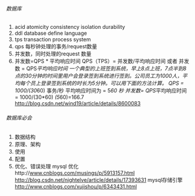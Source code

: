 ###### 数据库
1. acid atomicity consistency isolation durability
2. ddl database define language
3. tps transaction process system
4. qps 每秒钟处理的事务/request数量
5. 并发数，同时处理的request 数量
6. 并发数=QPS * 平均响应时间
QPS（TPS）= 并发数/平均响应时间    或者   并发数 = QPS*平均响应时间
        一个典型的上班签到系统，早上8点上班，7点半到8点的30分钟的时间里用户会登录签到系统进行签到。公司员工为1000人，平均每个员上登录签到系统的时长为5分钟。可以用下面的方法计算。
QPS = 1000/(30*60) 事务/秒
平均响应时间为 = 5*60  秒
并发数= QPS*平均响应时间 = 1000/(30*60) *(5*60)=166.7
http://blog.csdn.net/wind19/article/details/8600083

###### 数据库必会
1. 数据结构
2. 原理、架构
3. 使用
4. 配置
5. 优化、错误处理
mysql 优化http://www.cnblogs.com/musings/p/5913157.html
http://blog.csdn.net/nightelve/article/details/17393631
mysql存储引擎 http://www.cnblogs.com/xujishou/p/6343431.html

